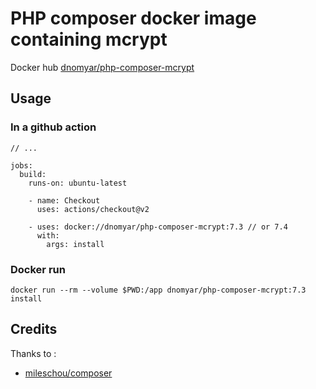 # PHP composer docker image containing mcrypt 

Docker hub [dnomyar/php-composer-mcrypt](https://hub.docker.com/r/dnomyar/php-composer-mcrypt)

## Usage
### In a github action 
```
// ...

jobs:
  build:
    runs-on: ubuntu-latest

    - name: Checkout
      uses: actions/checkout@v2

    - uses: docker://dnomyar/php-composer-mcrypt:7.3 // or 7.4
      with:
        args: install
```


### Docker run
```
docker run --rm --volume $PWD:/app dnomyar/php-composer-mcrypt:7.3 install
```


## Credits
Thanks to :
- [mileschou/composer](https://github.com/MilesChou/composer-action)
